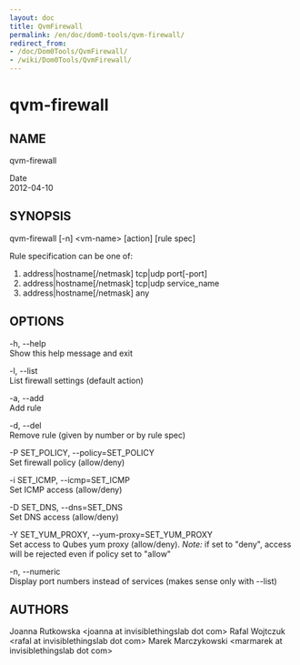 ```yaml
---
layout: doc
title: QvmFirewall
permalink: /en/doc/dom0-tools/qvm-firewall/
redirect_from:
- /doc/Dom0Tools/QvmFirewall/
- /wiki/Dom0Tools/QvmFirewall/
---
```


qvm-firewall
============

NAME
----

qvm-firewall

Date  
2012-04-10

SYNOPSIS
--------

qvm-firewall [-n] \<vm-name\> [action] [rule spec]

Rule specification can be one of:  
1.  address|hostname[/netmask] tcp|udp port[-port]
2.  address|hostname[/netmask] tcp|udp service\_name
3.  address|hostname[/netmask] any

OPTIONS
-------

-h, --help  
Show this help message and exit

-l, --list  
List firewall settings (default action)

-a, --add  
Add rule

-d, --del  
Remove rule (given by number or by rule spec)

-P SET\_POLICY, --policy=SET\_POLICY  
Set firewall policy (allow/deny)

-i SET\_ICMP, --icmp=SET\_ICMP  
Set ICMP access (allow/deny)

-D SET\_DNS, --dns=SET\_DNS  
Set DNS access (allow/deny)

-Y SET\_YUM\_PROXY, --yum-proxy=SET\_YUM\_PROXY  
Set access to Qubes yum proxy (allow/deny). *Note:* if set to "deny", access will be rejected even if policy set to "allow"

-n, --numeric  
Display port numbers instead of services (makes sense only with --list)

AUTHORS
-------

Joanna Rutkowska \<joanna at invisiblethingslab dot com\>
Rafal Wojtczuk \<rafal at invisiblethingslab dot com\>
Marek Marczykowski \<marmarek at invisiblethingslab dot com\>
